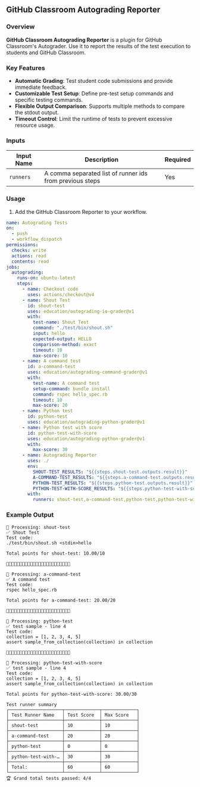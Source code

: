 ## GitHub Classroom Autograding Reporter

### Overview
**GitHub Classroom Autograding Reporter** is a plugin for GitHub Classroom's Autograder. Use it to report the results of the test execution to students and GitHub Classroom.

### Key Features
- **Automatic Grading**: Test student code submissions and provide immediate feedback.
- **Customizable Test Setup**: Define pre-test setup commands and specific testing commands.
- **Flexible Output Comparison**: Supports multiple methods to compare the stdout output.
- **Timeout Control**: Limit the runtime of tests to prevent excessive resource usage.

### Inputs

| Input Name | Description | Required |
|------------|-------------|----------|
| `runners` | A comma separated list of runner ids from previous steps  | Yes |

### Usage

1. Add the GitHub Classroom Reporter to your workflow.

```yaml
name: Autograding Tests
on:
  - push
  - workflow_dispatch
permissions:
  checks: write
  actions: read
  contents: read
jobs:
  autograding:
    runs-on: ubuntu-latest
    steps:
      - name: Checkout code
        uses: actions/checkout@v4
      - name: Shout Test
        id: shout-test
        uses: education/autograding-io-grader@v1
        with:
          test-name: Shout Test
          command: "./test/bin/shout.sh"
          input: hello
          expected-output: HELLO
          comparison-method: exact
          timeout: 10
          max-score: 10
      - name: A command test
        id: a-command-test
        uses: education/autograding-command-grader@v1
        with:
          test-name: A command test
          setup-command: bundle install
          command: rspec hello_spec.rb
          timeout: 10
          max-score: 20
      - name: Python test
        id: python-test
        uses: education/autograding-python-grader@v1
      - name: Python test with score
        id: python-test-with-score
        uses: education/autograding-python-grader@v1
        with:
          max-score: 30
      - name: Autograding Reporter
        uses: ./
        env:
          SHOUT-TEST_RESULTS: "${{steps.shout-test.outputs.result}}"
          A-COMMAND-TEST_RESULTS: "${{steps.a-command-test.outputs.result}}"
          PYTHON-TEST_RESULTS: "${{steps.python-test.outputs.result}}"
          PYTHON-TEST-WITH-SCORE_RESULTS: "${{steps.python-test-with-score.outputs.result}}"
        with:
          runners: shout-test,a-command-test,python-test,python-test-with-score
```

### Example Output
```
🔄 Processing: shout-test
✅ Shout Test
Test code:
./test/bin/shout.sh <stdin>hello

Total points for shout-test: 10.00/10

🚀🚀🚀🚀🚀🚀🚀🚀🚀🚀🚀🚀🚀🚀🚀🚀🚀🚀🚀🚀🚀🚀🚀🚀

🔄 Processing: a-command-test
✅ A command test
Test code:
rspec hello_spec.rb

Total points for a-command-test: 20.00/20

🚀🚀🚀🚀🚀🚀🚀🚀🚀🚀🚀🚀🚀🚀🚀🚀🚀🚀🚀🚀🚀🚀🚀🚀

🔄 Processing: python-test
✅ test sample - line 4
Test code:
collection = [1, 2, 3, 4, 5]
assert sample_from_collection(collection) in collection

🚀🚀🚀🚀🚀🚀🚀🚀🚀🚀🚀🚀🚀🚀🚀🚀🚀🚀🚀🚀🚀🚀🚀🚀

🔄 Processing: python-test-with-score
✅ test sample - line 4
Test code:
collection = [1, 2, 3, 4, 5]
assert sample_from_collection(collection) in collection

Total points for python-test-with-score: 30.00/30

Test runner summary
┌────────────────────┬─────────────┬─────────────┐
│ Test Runner Name   │ Test Score  │ Max Score   │
├────────────────────┼─────────────┼─────────────┤
│ shout-test         │ 10          │ 10          │
├────────────────────┼─────────────┼─────────────┤
│ a-command-test     │ 20          │ 20          │
├────────────────────┼─────────────┼─────────────┤
│ python-test        │ 0           │ 0           │
├────────────────────┼─────────────┼─────────────┤
│ python-test-with-… │ 30          │ 30          │
├────────────────────┼─────────────┼─────────────┤
│ Total:             │ 60          │ 60          │
└────────────────────┴─────────────┴─────────────┘
🏆 Grand total tests passed: 4/4
```

